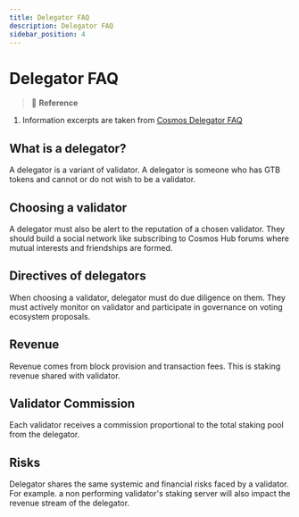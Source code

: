 ```yaml
---
title: Delegator FAQ
description: Delegator FAQ
sidebar_position: 4
---
```


# Delegator FAQ
>:memo: **Reference**
1. Information excerpts are taken from [Cosmos Delegator FAQ](https://hub.cosmos.network/main/validators/validator-faq.html)


##  What is a delegator?
A delegator is a variant of validator. A delegator is someone who has GTB tokens and cannot or do not wish to be a validator.

##  Choosing a validator
A delegator must also be alert to the reputation of a chosen validator.  They should build a social network like subscribing to Cosmos Hub forums where mutual interests and friendships are formed. 

##  Directives of delegators
When choosing a validator, delegator must do due diligence on them.  They must actively monitor on validator and participate in governance on voting ecosystem proposals. 

##  Revenue
Revenue comes from block provision and transaction fees. This is staking revenue shared with validator.

##  Validator Commission
Each validator receives a commission proportional to the total staking pool from the delegator.

##  Risks
Delegator shares the same systemic and financial risks faced by a validator.
For example. a non performing validator's staking server will also impact the revenue stream of the delegator.